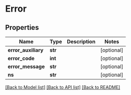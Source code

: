 # Error

## Properties
Name | Type | Description | Notes
------------ | ------------- | ------------- | -------------
**error_auxiliary** | **str** |  | [optional] 
**error_code** | **int** |  | [optional] 
**error_message** | **str** |  | [optional] 
**ns** | **str** |  | [optional] 

[[Back to Model list]](../README.md#documentation-for-models) [[Back to API list]](../README.md#documentation-for-api-endpoints) [[Back to README]](../README.md)


